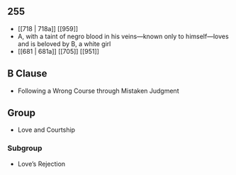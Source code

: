 ## 255
- [[718 | 718a]] [[959]] 
- A, with a taint of negro blood in his veins—known only to himself—loves and is beloved by B, a white girl
- [[681 | 681a]] [[705]] [[951]] 

## B Clause
- Following a Wrong Course through Mistaken Judgment

## Group
- Love and Courtship

### Subgroup
- Love’s Rejection

